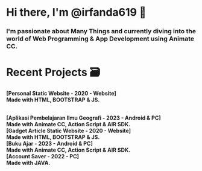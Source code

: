 # Hi there, I'm @irfanda619 👋
### I'm passionate about Many Things and currently diving into the world of Web Programming & App Development using Animate CC.

# Recent Projects 🗃️
<b> [Personal Static Website - 2020 - Website] <br> Made with HTML, BOOTSTRAP & JS. </b> 

<br> 
<b> [Aplikasi Pembelajaran Ilmu Geografi - 2023 - Android & PC] <br>  Made with Animate CC, Action Script & AIR SDK. </b>

<br> 
<b> [Gadget Article Static Website - 2020 - Website] <br> Made with HTML, BOOTSTRAP & JS. </b>

<br> 
<b> [Buku Ajar - 2023 - Android & PC] <br>  Made with Animate CC, Action Script & AIR SDK. </b>

<br> 
<b> [Account Saver - 2022 - PC] <br>  Made with JAVA. </b>



